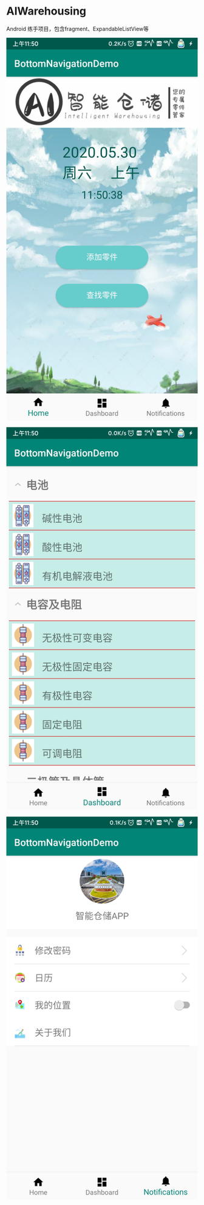 # AIWarehousing
Android 练手项目，包含fragment、ExpandableListView等

![首页](https://github.com/niminghui/AIWarehousing/blob/master/home.jpg)

![分类](https://github.com/niminghui/AIWarehousing/blob/master/dashboard.jpg)

![我的](https://github.com/niminghui/AIWarehousing/blob/master/about.jpg)